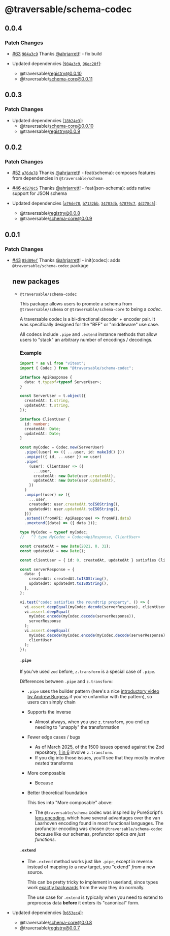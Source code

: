 # @traversable/schema-codec

## 0.0.4

### Patch Changes

- [#63](https://github.com/traversable/schema/pull/63) [`904a3c9`](https://github.com/traversable/schema/commit/904a3c9d6bd87e573a60f37b8146f199d6994bdf) Thanks [@ahrjarrett](https://github.com/ahrjarrett)! - fix build

- Updated dependencies [[`904a3c9`](https://github.com/traversable/schema/commit/904a3c9d6bd87e573a60f37b8146f199d6994bdf), [`96ec20f`](https://github.com/traversable/schema/commit/96ec20f2d6cff2cd369e095080201171247dc213)]:
  - @traversable/registry@0.0.10
  - @traversable/schema-core@0.0.11

## 0.0.3

### Patch Changes

- Updated dependencies [[`18b24e3`](https://github.com/traversable/schema/commit/18b24e3649c48d176063cb004ca909488ded6528)]:
  - @traversable/schema-core@0.0.10
  - @traversable/registry@0.0.9

## 0.0.2

### Patch Changes

- [#52](https://github.com/traversable/schema/pull/52) [`a76de78`](https://github.com/traversable/schema/commit/a76de789d85182281bea1f36eac284068f2920d9) Thanks [@ahrjarrett](https://github.com/ahrjarrett)! - feat(schema): composes features from dependencies in `@traversable/schema`

- [#46](https://github.com/traversable/schema/pull/46) [`4d278c5`](https://github.com/traversable/schema/commit/4d278c5f2e5810f221570a0b062de085a6ec1a12) Thanks [@ahrjarrett](https://github.com/ahrjarrett)! - feat(json-schema): adds native support for JSON schema

- Updated dependencies [[`a76de78`](https://github.com/traversable/schema/commit/a76de789d85182281bea1f36eac284068f2920d9), [`b7132bb`](https://github.com/traversable/schema/commit/b7132bb14ce51b305259bb9c44d7cc9fd57d55f4), [`34783db`](https://github.com/traversable/schema/commit/34783db67cb2ab0707d0e938613dc3b2d2221cb2), [`67870c7`](https://github.com/traversable/schema/commit/67870c7f889d9a8c69b87ffa8f3ea32edda4e2a8), [`4d278c5`](https://github.com/traversable/schema/commit/4d278c5f2e5810f221570a0b062de085a6ec1a12)]:
  - @traversable/registry@0.0.8
  - @traversable/schema-core@0.0.9

## 0.0.1

### Patch Changes

- [#43](https://github.com/traversable/schema/pull/43) [`85d89ef`](https://github.com/traversable/schema/commit/85d89efd34bf1f737ecc2e5050994dc47de354fc) Thanks [@ahrjarrett](https://github.com/ahrjarrett)! - init(codec): adds `@traversable/schema-codec` package

  ## new packages

  - `@traversable/schema-codec`

    This package allows users to promote a schema from `@traversable/schema` or `@traversable/schema-core` to being a _codec_.

    A traversable codec is a bi-directional decoder + encoder pair. It was specifically designed for the "BFF" or "middleware"
    use case.

    All codecs include `.pipe` and `.extend` instance methods that allow users to "stack" an arbitrary number of encodings / decodings.

    ### Example

    ```typescript
    import * as vi from "vitest";
    import { Codec } from "@traversable/schema-codec";

    interface ApiResponse {
      data: t.typeof<typeof ServerUser>;
    }

    const ServerUser = t.object({
      createdAt: t.string,
      updatedAt: t.string,
    });

    interface ClientUser {
      id: number;
      createdAt: Date;
      updatedAt: Date;
    }

    const myCodec = Codec.new(ServerUser)
      .pipe((user) => ({ ...user, id: makeId() }))
      .unpipe(({ id, ...user }) => user)
      .pipe(
        (user): ClientUser => ({
          ...user,
          createdAt: new Date(user.createdAt),
          updatedAt: new Date(user.updatedAt),
        })
      )
      .unpipe((user) => ({
        ...user,
        createdAt: user.createdAt.toISOString(),
        updatedAt: user.updatedAt.toISOString(),
      }))
      .extend((fromAPI: ApiResponse) => fromAPI.data)
      .unextend((data) => ({ data }));

    type MyCodec = typeof myCodec;
    //   ^? type MyCodec = Codec<ApiResponse, ClientUser>

    const createdAt = new Date(2021, 0, 31);
    const updatedAt = new Date();

    const clientUser = { id: 0, createdAt, updatedAt } satisfies ClientUser;

    const serverResponse = {
      data: {
        createdAt: createdAt.toISOString(),
        updatedAt: updatedAt.toISOString(),
      },
    };

    vi.test("codec satisfies the roundtrip property", () => {
      vi.assert.deepEqual(myCodec.decode(serverResponse), clientUser);
      vi.assert.deepEqual(
        myCodec.encode(myCodec.decode(serverResponse)),
        serverResponse
      );
      vi.assert.deepEqual(
        myCodec.decode(myCodec.encode(myCodec.decode(serverResponse))),
        clientUser
      );
    });
    ```

    #### `.pipe`

    If you've used `zod` before, `z.transform` is a special case of `.pipe`.

    Differences between `.pipe` and `z.transform`:

    - `.pipe` uses the builder pattern (here's a nice [introductory video by Andrew Burgess](https://www.youtube.com/watch?v=AON1nirWpcc)
      if you're unfamiliar with the pattern), so users can simply chain

    - Supports the inverse

      - Almost always, when you use `z.transform`, you end up needing to "unapply" the transformation

    - Fewer edge cases / bugs

      - As of March 2025, of the 1500 issues opened against the Zod repository,
        [1 in 6](https://github.com/colinhacks/zod/issues?q=is%3Aissue%20state%3Aopen%20transform) involve
        `z.transform`.
      - If you dig into those issues, you'll see that they mostly involve _nested_ transforms

    - More composable

      - Because

    - Better theoretical foundation

      This ties into "More composable" above:

      - The `@traversable/schema` codec was inspired by PureScript's
        [lens encoding](https://pursuit.purescript.org/packages/purescript-profunctor-lenses/8.0.0),
        which have several advantages over the van Laarhoven encoding found in most functional languages.
        The profunctor encoding was chosen `@traversable/schema-codec` because like our schemas,
        profunctor optics _are just functions_.

    #### `.extend`

    - The `.extend` method works just like `.pipe`, except in reverse: instead of mapping _to_ a new target,
      you "extend" _from_ a new source.

      This can be pretty tricky to implement in userland, since types work
      [exactly backwards](https://www.typescriptlang.org/docs/handbook/release-notes/typescript-2-6.html)
      from the way they do normally.

      The use case for `.extend` is typically when you need to extend to preprocess data **before** it enters
      its "canonical" form.

- Updated dependencies [[`b653ec4`](https://github.com/traversable/schema/commit/b653ec4b3f363793f31a46fe84dc30b60f99388a)]:
  - @traversable/schema-core@0.0.8
  - @traversable/registry@0.0.7
